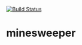 [![Build Status](https://travis-ci.org/wmora/minesweeper.svg?branch=master)](https://travis-ci.org/wmora/minesweeper)

# minesweeper